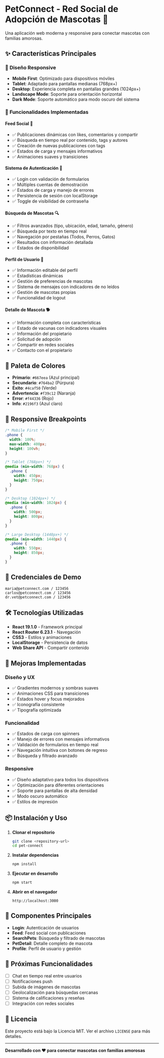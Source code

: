 # PetConnect - Red Social de Adopción de Mascotas 🐾

Una aplicación web moderna y responsive para conectar mascotas con familias amorosas.

## ✨ Características Principales

### 🎨 **Diseño Responsive**

- **Mobile First**: Optimizado para dispositivos móviles
- **Tablet**: Adaptado para pantallas medianas (768px+)
- **Desktop**: Experiencia completa en pantallas grandes (1024px+)
- **Landscape Mode**: Soporte para orientación horizontal
- **Dark Mode**: Soporte automático para modo oscuro del sistema

### 🔧 **Funcionalidades Implementadas**

#### **Feed Social** 📱

- ✅ Publicaciones dinámicas con likes, comentarios y compartir
- ✅ Búsqueda en tiempo real por contenido, tags y autores
- ✅ Creación de nuevas publicaciones con tags
- ✅ Estados de carga y mensajes informativos
- ✅ Animaciones suaves y transiciones

#### **Sistema de Autenticación** 🔐

- ✅ Login con validación de formularios
- ✅ Múltiples cuentas de demostración
- ✅ Estados de carga y manejo de errores
- ✅ Persistencia de sesión con localStorage
- ✅ Toggle de visibilidad de contraseña

#### **Búsqueda de Mascotas** 🔍

- ✅ Filtros avanzados (tipo, ubicación, edad, tamaño, género)
- ✅ Búsqueda por texto en tiempo real
- ✅ Navegación por pestañas (Todos, Perros, Gatos)
- ✅ Resultados con información detallada
- ✅ Estados de disponibilidad

#### **Perfil de Usuario** 👤

- ✅ Información editable del perfil
- ✅ Estadísticas dinámicas
- ✅ Gestión de preferencias de mascotas
- ✅ Sistema de mensajes con indicadores de no leídos
- ✅ Gestión de mascotas propias
- ✅ Funcionalidad de logout

#### **Detalle de Mascota** 🐕

- ✅ Información completa con características
- ✅ Estado de vacunas con indicadores visuales
- ✅ Información del propietario
- ✅ Solicitud de adopción
- ✅ Compartir en redes sociales
- ✅ Contacto con el propietario

## 🎨 **Paleta de Colores**

- **Primario**: `#667eea` (Azul principal)
- **Secundario**: `#764ba2` (Púrpura)
- **Éxito**: `#4caf50` (Verde)
- **Advertencia**: `#f39c12` (Naranja)
- **Error**: `#f44336` (Rojo)
- **Info**: `#2196f3` (Azul claro)

## 📱 **Responsive Breakpoints**

```css
/* Mobile First */
.phone {
  width: 100%;
  max-width: 400px;
  height: 100vh;
}

/* Tablet (768px+) */
@media (min-width: 768px) {
  .phone {
    width: 450px;
    height: 750px;
  }
}

/* Desktop (1024px+) */
@media (min-width: 1024px) {
  .phone {
    width: 500px;
    height: 800px;
  }
}

/* Large Desktop (1440px+) */
@media (min-width: 1440px) {
  .phone {
    width: 550px;
    height: 850px;
  }
}
```

## 🚀 **Credenciales de Demo**

```
maria@petconnect.com / 123456
carlos@petconnect.com / 123456
dr.vet@petconnect.com / 123456
```

## 🛠️ **Tecnologías Utilizadas**

- **React 19.1.0** - Framework principal
- **React Router 6.23.1** - Navegación
- **CSS3** - Estilos y animaciones
- **LocalStorage** - Persistencia de datos
- **Web Share API** - Compartir contenido

## 🎯 **Mejoras Implementadas**

### **Diseño y UX**

- ✅ Gradientes modernos y sombras suaves
- ✅ Animaciones CSS para transiciones
- ✅ Estados hover y focus mejorados
- ✅ Iconografía consistente
- ✅ Tipografía optimizada

### **Funcionalidad**

- ✅ Estados de carga con spinners
- ✅ Manejo de errores con mensajes informativos
- ✅ Validación de formularios en tiempo real
- ✅ Navegación intuitiva con botones de regreso
- ✅ Búsqueda y filtrado avanzado

### **Responsive**

- ✅ Diseño adaptativo para todos los dispositivos
- ✅ Optimización para diferentes orientaciones
- ✅ Soporte para pantallas de alta densidad
- ✅ Modo oscuro automático
- ✅ Estilos de impresión

## 📦 **Instalación y Uso**

1. **Clonar el repositorio**

   ```bash
   git clone <repository-url>
   cd pet-connect
   ```

2. **Instalar dependencias**

   ```bash
   npm install
   ```

3. **Ejecutar en desarrollo**

   ```bash
   npm start
   ```

4. **Abrir en el navegador**
   ```
   http://localhost:3000
   ```

## 🎨 **Componentes Principales**

- **Login**: Autenticación de usuarios
- **Feed**: Feed social con publicaciones
- **SearchPets**: Búsqueda y filtrado de mascotas
- **PetDetail**: Detalle completo de mascota
- **Profile**: Perfil de usuario y gestión

## 🔮 **Próximas Funcionalidades**

- [ ] Chat en tiempo real entre usuarios
- [ ] Notificaciones push
- [ ] Subida de imágenes de mascotas
- [ ] Geolocalización para búsquedas cercanas
- [ ] Sistema de calificaciones y reseñas
- [ ] Integración con redes sociales

## 📄 **Licencia**

Este proyecto está bajo la Licencia MIT. Ver el archivo `LICENSE` para más detalles.

---

**Desarrollado con ❤️ para conectar mascotas con familias amorosas**

